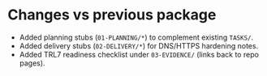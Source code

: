 # Changes vs previous package

- Added planning stubs (`01-PLANNING/*`) to complement existing `TASKS/`.
- Added delivery stubs (`02-DELIVERY/*`) for DNS/HTTPS hardening notes.
- Added TRL7 readiness checklist under `03-EVIDENCE/` (links back to repo pages).
